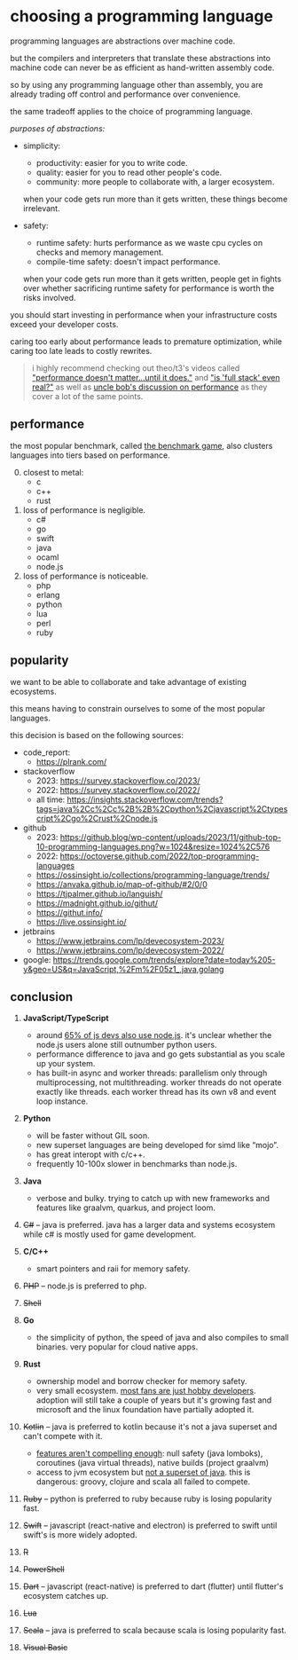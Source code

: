 # choosing a programming language

programming languages are abstractions over machine code.

but the compilers and interpreters that translate these abstractions into machine code can never be as efficient as hand-written assembly code.

so by using any programming language other than assembly, you are already trading off control and performance over convenience.

the same tradeoff applies to the choice of programming language.

_purposes of abstractions:_

- simplicity:

     - productivity: easier for you to write code.
     - quality: easier for you to read other people's code.
     - community: more people to collaborate with, a larger ecosystem.

     when your code gets run more than it gets written, these things become irrelevant.

- safety:

     - runtime safety: hurts performance as we waste cpu cycles on checks and memory management.
     - compile-time safety: doesn't impact performance.

     when your code gets run more than it gets written, people get in fights over whether sacrificing runtime safety for performance is worth the risks involved.

you should start investing in performance when your infrastructure costs exceed your developer costs.

caring too early about performance leads to premature optimization, while caring too late leads to costly rewrites.

> i highly recommend checking out theo/t3's videos called ["performance doesn't matter...until it does."](https://www.youtube.com/watch?v=2Z4fZtSKlcE) and ["is 'full stack' even real?"](https://youtu.be/rAjd8z-Fx5A) as well as [uncle bob's discussion on performance](https://github.com/unclebob/cmuratori-discussion/blob/main/cleancodeqa.md) as they cover a lot of the same points.

## performance

the most popular benchmark, called [the benchmark game](https://benchmarksgame-team.pages.debian.net/benchmarksgame/box-plot-summary-charts.html), also clusters languages into tiers based on performance.

0. closest to metal:
      - c
      - c++
      - rust
1. loss of performance is negligible.
      - c#
      - go
      - swift
      - java
      - ocaml
      - node.js
2. loss of performance is noticeable.
      - php
      - erlang
      - python
      - lua
      - perl
      - ruby

## popularity

we want to be able to collaborate and take advantage of existing ecosystems.

this means having to constrain ourselves to some of the most popular languages.

this decision is based on the following sources:

- code_report:
     - https://plrank.com/
- stackoverflow
     - 2023: https://survey.stackoverflow.co/2023/
     - 2022: https://survey.stackoverflow.co/2022/
     - all time: https://insights.stackoverflow.com/trends?tags=java%2Cc%2Cc%2B%2B%2Cpython%2Cjavascript%2Ctypescript%2Cgo%2Crust%2Cnode.js
- github
     - 2023: https://github.blog/wp-content/uploads/2023/11/github-top-10-programming-languages.png?w=1024&resize=1024%2C576
     - 2022: https://octoverse.github.com/2022/top-programming-languages
     - https://ossinsight.io/collections/programming-language/trends/
     - https://anvaka.github.io/map-of-github/#2/0/0
     - https://tjpalmer.github.io/languish/
     - https://madnight.github.io/githut/
     - https://githut.info/
     - https://live.ossinsight.io/
- jetbrains
     - https://www.jetbrains.com/lp/devecosystem-2023/
     - https://www.jetbrains.com/lp/devecosystem-2022/
- google: https://trends.google.com/trends/explore?date=today%205-y&geo=US&q=JavaScript,%2Fm%2F05z1_,java,golang

## conclusion

1. **JavaScript/TypeScript**

      - around [65% of js devs also use node.js](https://2022.stateofjs.com/en-US/usage/#what_do_you_use_js_for). it's unclear whether the node.js users alone still outnumber python users.
      - performance difference to java and go gets substantial as you scale up your system.
      - has built-in async and worker threads: parallelism only through multiprocessing, not multithreading. worker threads do not operate exactly like threads. each worker thread has its own v8 and event loop instance.

2. **Python**

      - will be faster without GIL soon.
      - new superset languages are being developed for simd like “mojo”.
      - has great interopt with c/c++.
      - frequently 10-100x slower in benchmarks than node.js.

3. **Java**

      - verbose and bulky. trying to catch up with new frameworks and features like graalvm, quarkus, and project loom.

4. ~~C#~~ – java is preferred. java has a larger data and systems ecosystem while c# is mostly used for game development.

5. **C/C++**

      - smart pointers and raii for memory safety.

6. ~~PHP~~ – node.js is preferred to php.
7. ~~Shell~~

8. **Go**

      - the simplicity of python, the speed of java and also compiles to small binaries. very popular for cloud native apps.

9. **Rust**

      - ownership model and borrow checker for memory safety.
      - very small ecosystem. [most fans are just hobby developers](https://blog.jetbrains.com/rust/2023/01/18/rust-deveco-2022-discover-recent-trends/#work-or-hobby?). adoption will still take a couple of years but it's growing fast and microsoft and the linux foundation have partially adopted it.

10. ~~Kotlin~~ – java is preferred to kotlin because it's not a java superset and can't compete with it.
       - [features aren't compelling enough](https://kotlinlang.org/docs/comparison-to-java.html): null safety (java lomboks), coroutines (java virtual threads), native builds (project graalvm)
       - access to jvm ecosystem but [not a superset of java](https://www.reddit.com/r/java/comments/ndwz92/can_i_get_some_reasons_to_use_java_instead_of). this is dangerous: groovy, clojure and scala all failed to compete.
11. ~~Ruby~~ – python is preferred to ruby because ruby is losing popularity fast.
12. ~~Swift~~ – javascript (react-native and electron) is preferred to swift until swift's is more widely adopted.
13. ~~R~~
14. ~~PowerShell~~
15. ~~Dart~~ – javascript (react-native) is preferred to dart (flutter) until flutter's ecosystem catches up.
16. ~~Lua~~
17. ~~Scala~~ – java is preferred to scala because scala is losing popularity fast.
18. ~~Visual Basic~~

